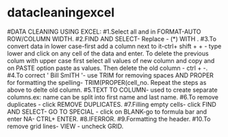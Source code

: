 # datacleaningexcel
#DATA CLEANING USING EXCEL:
#1.Select all and in FORMAT-AUTO ROW/COLUMN WIDTH.
#2.FIND AND SELECT- Replace - (*) WITH   .
#3.To convert data in lower case-first add a column next to it-ctrl+ shift + + - type lower and click on any cell of the data and enter.
  To delete the previous colum with upper case first select all values of new column and copy and on PASTE option paste as values.
  Then delete the old column - ctrl + -.
#4.To correct '      Bill SmITH '- use TRIM for removing spaces  AND PROPER for formatting the spelling- TRIM(PROPER(cell_no.
  Repeat the steps as above to delte old column.
#5.TEXT TO COLUMN- used to create separate columns.ex: name can be split into first name and last name.
#6.To remove duplicates - click REMOVE DUPLICATES.
#7.Filling empty cells- click FIND AND SELECT- GO TO SPECIAL - click on BLANK-go to formula bar and enter NA- CTRL+ ENTER.
#8.IFERROR.
#9.Formatting the header.
#10.To remove grid lines- VIEW - uncheck GRID.
